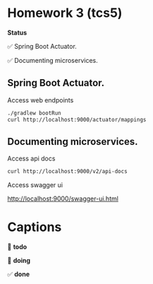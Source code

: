 Homework 3 (tcs5)
=========

**Status**

:white_check_mark: Spring Boot Actuator.

:white_check_mark: Documenting microservices.


 ## Spring Boot Actuator.

 Access web endpoints
```bash
./gradlew bootRun
curl http://localhost:9000/actuator/mappings
```

## Documenting microservices.

Access api docs
```bash
curl http://localhost:9000/v2/api-docs
```

Access swagger ui

[http://localhost:9000/swagger-ui.html][swagger-ui]


Captions
=========
:red_circle: **todo**

:large_blue_circle: **doing**

:white_check_mark: **done**

[swagger-ui]: http://localhost:9000/swagger-ui.html
